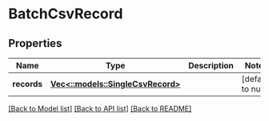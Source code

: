 # BatchCsvRecord

## Properties
Name | Type | Description | Notes
------------ | ------------- | ------------- | -------------
**records** | [**Vec<::models::SingleCsvRecord>**](SingleCSVRecord.md) |  | [default to null]

[[Back to Model list]](../README.md#documentation-for-models) [[Back to API list]](../README.md#documentation-for-api-endpoints) [[Back to README]](../README.md)


